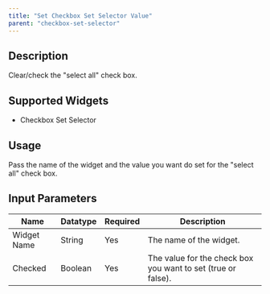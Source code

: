 ```yaml
---
title: "Set Checkbox Set Selector Value"
parent: "checkbox-set-selector"
---
```


## Description
Clear/check the "select all" check box.

## Supported Widgets
 + Checkbox Set Selector

## Usage
Pass the name of the widget and the value you want do set for the "select all" check box.

## Input Parameters



Name | Datatype | Required | Description
---- | -------- | ------- |---------------
Widget Name | String | Yes | The name of the widget.
Checked | Boolean | Yes | The value for the check box you want to set (true or false).
